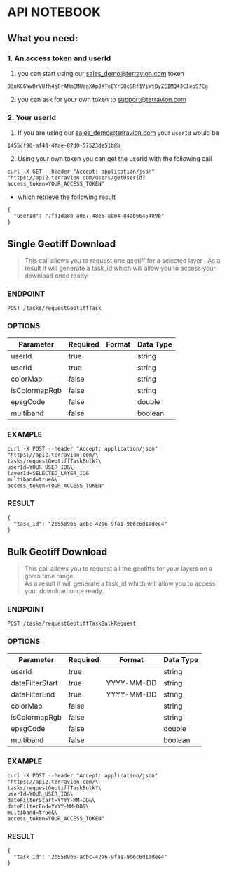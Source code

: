 # API NOTEBOOK

## What you need:

### 1. An access token and userId

1. you can start using our sales_demo@terravion.com token

```
03uKC6WwDrVUfh4jFrANmEMUegXApJXTeEYrGQc9Rf1ViWtByZEIMQ43CIepS7Cg
```
        
2. you can ask for your own token to support@terravion.com

### 2. Your userId

1. If you are using our sales_demo@terravion.com your `userId` would be

```
1455cf90-af48-4fae-87d0-57523de51b8b
```
    
2. Using your own token you can get the userId with the following call

```
curl -X GET --header "Accept: application/json" "https://api2.terravion.com/users/getUserId?access_token=YOUR_ACCESS_TOKEN"
```

* which retrieve the following result

```
{
  "userId": "7fd1da8b-a067-48e5-ab04-84ab6645409b"
}
```

## Single Geotiff Download

> This call allows you to request one geotiff for a selected layer  .
> As a result it will generate a task_id which will allow you to access your download once ready.

### ENDPOINT

`POST /tasks/requestGeotiffTask`

### OPTIONS

| Parameter | Required | Format | Data Type |
| - | - | - | - |
| userId | true | | string |
| userId | true | | string |
| colorMap | false |  | string |
| isColormapRgb | false |  | string |
| epsgCode | false |  | double |
| multiband | false |  | boolean |

### EXAMPLE
```
curl -X POST --header "Accept: application/json" "https://api2.terravion.com/\
tasks/requestGeotiffTaskBulk?\
userId=YOUR_USER_ID&\
layerId=SELECTED_LAYER_ID&
multiband=true&\
access_token=YOUR_ACCESS_TOKEN"
```
### RESULT
```
{
  "task_id": "2b5589b5-acbc-42a6-9fa1-9b6c6d1adee4"
}
```

## Bulk Geotiff Download

> This call allows you to request all the geotiffs for your layers on a given time range.  
> As a result it will generate a task_id which will allow you to access your download once ready.

### ENDPOINT

`POST /tasks/requestGeotiffTaskBulkRequest`

### OPTIONS

| Parameter | Required | Format | Data Type |
| - | - | - | - |
| userId | true | | string |
| dateFilterStart | true | YYYY-MM-DD | string |
| dateFilterEnd | true |YYYY-MM-DD | string |
| colorMap | false |  | string |
| isColormapRgb | false |  | string |
| epsgCode | false |  | double |
| multiband | false |  | boolean |

### EXAMPLE
```
curl -X POST --header "Accept: application/json" "https://api2.terravion.com/\
tasks/requestGeotiffTaskBulk?\
userId=YOUR_USER_ID&\
dateFilterStart=YYYY-MM-DD&\
dateFilterEnd=YYYY-MM-DD&\
multiband=true&\
access_token=YOUR_ACCESS_TOKEN"
```
### RESULT
```
{
  "task_id": "2b5589b5-acbc-42a6-9fa1-9b6c6d1adee4"
}
```
